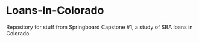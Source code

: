 # Loans-In-Colorado
Repository for stuff from Springboard Capstone #1, a study of SBA loans in Colorado
